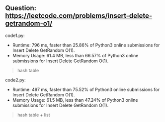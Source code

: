 ## Question: https://leetcode.com/problems/insert-delete-getrandom-o1/

code1.py:
* Runtime: 796 ms, faster than 25.86% of Python3 online submissions for Insert Delete GetRandom O(1).
* Memory Usage: 61.4 MB, less than 66.57% of Python3 online submissions for Insert Delete GetRandom O(1).
> hash table

code2.py:
* Runtime: 497 ms, faster than 75.52% of Python3 online submissions for Insert Delete GetRandom O(1).
* Memory Usage: 61.5 MB, less than 47.24% of Python3 online submissions for Insert Delete GetRandom O(1).
> hash table + list